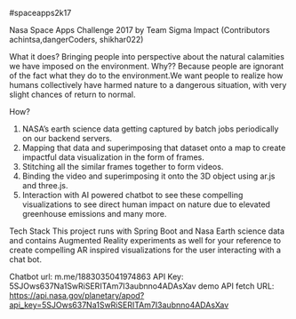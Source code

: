 #spaceapps2k17

Nasa Space Apps Challenge 2017 by Team Sigma Impact (Contributors achintsa,dangerCoders, shikhar022)

What it does? Bringing people into perspective about the natural calamities we have imposed on the environment.
Why?? Because people are ignorant of the fact what they do to the environment.We want people to realize how humans collectively have harmed nature to a dangerous situation, with very slight chances of return to normal.

How?
1. NASA’s earth science data getting captured by batch jobs periodically on our backend servers.
2. Mapping that data and superimposing that dataset onto a map to create impactful data visualization in the form of frames.
3. Stitching  all the similar frames together to form videos.
4. Binding the video and superimposing it onto the 3D object using ar.js and three.js.
5. Interaction with AI powered chatbot to see these compelling  visualizations to see direct human impact on nature due to elevated greenhouse emissions and many more.

Tech Stack
This project runs with Spring Boot and Nasa Earth science data and contains Augmented Reality experiments as well
for your reference to create compelling AR inspired visualizations for the user interacting with a chat bot.

Chatbot url: m.me/1883035041974863
API Key: 5SJOws637Na1SwRiSERITAm7I3aubnno4ADAsXav
demo API fetch URL: https://api.nasa.gov/planetary/apod?api_key=5SJOws637Na1SwRiSERITAm7I3aubnno4ADAsXav





